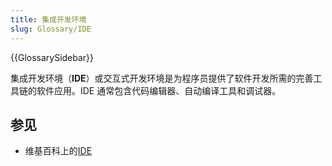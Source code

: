 ```yaml
---
title: 集成开发环境
slug: Glossary/IDE
---
```


{{GlossarySidebar}}

集成开发环境（**IDE**）或交互式开发环境是为程序员提供了软件开发所需的完善工具链的软件应用。IDE 通常包含代码编辑器、自动编译工具和调试器。

## 参见

- 维基百科上的[IDE](https://zh.wikipedia.org/wiki/集成开发)
